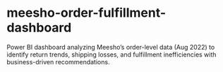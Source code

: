 # meesho-order-fulfillment-dashboard
Power BI dashboard analyzing Meesho’s order-level data (Aug 2022) to identify return trends, shipping losses, and fulfillment inefficiencies with business-driven recommendations.
